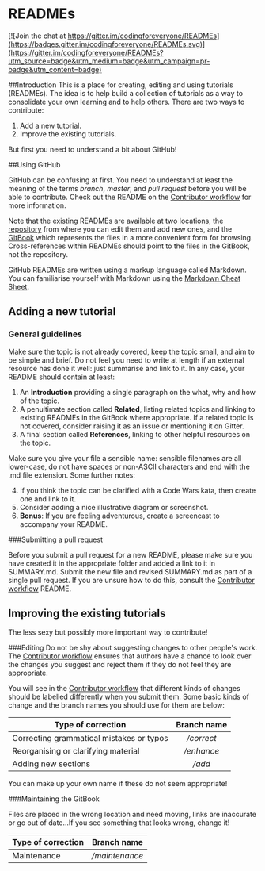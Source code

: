 # READMEs

[![Join the chat at https://gitter.im/codingforeveryone/READMEs](https://badges.gitter.im/codingforeveryone/READMEs.svg)](https://gitter.im/codingforeveryone/READMEs?utm_source=badge&utm_medium=badge&utm_campaign=pr-badge&utm_content=badge)

##Introduction
This is a place for creating, editing and using tutorials (READMEs). The idea is to help build a collection of tutorials as a way to consolidate your own learning and to help others. There are two ways to contribute:

1. Add a new tutorial.
2. Improve the existing tutorials.

But first you need to understand a bit about GitHub!

##Using GitHub

GitHub can be confusing at first. You need to understand at least the meaning of the terms *branch*, *master*, and *pull request* before you will be able to contribute. Check out the README on the [Contributor workflow](#tobeadded) for more information.

Note that the existing READMEs are available at two locations, the [repository](https://github.com/codingforeveryone/READMEs) from where you can edit them and add new ones, and the [GitBook](http://codingforeveryone.foundersandcoders.org/index.html) which represents the files in a more convenient form for browsing. Cross-references within READMEs should point to the files in the GitBook, not the repository.

GitHub READMEs are written using a markup language called Markdown. You can familiarise yourself with Markdown using the [Markdown Cheat Sheet](http://codingforeveryone.foundersandcoders.org/programmer-skills/markdown-cheat-sheet.html).

## Adding a new tutorial

### General guidelines
Make sure the topic is not already covered, keep the topic small, and aim to be simple and brief. Do not feel you need to write at length if an external resource has done it well: just summarise and link to it. In any case, your README should contain at least:

1. An **Introduction** providing a single paragraph on the what, why and how of the topic.
2. A penultimate section called **Related**, listing related topics and linking to existing READMEs in the GitBook where appropriate. If a related topic is not covered, consider raising it as an issue or mentioning it on Gitter.
3. A final section called **References**, linking to other helpful resources on the topic.

Make sure you give your file a sensible name: sensible filenames are all lower-case, do not have spaces or non-ASCII characters and end with the .md file extension. Some further notes:

4. If you think the topic can be clarified with a Code Wars kata, then create one and link to it.
5. Consider adding a nice illustrative diagram or screenshot.
6. **Bonus**: If you are feeling adventurous, create a screencast to accompany your README.

###Submitting a pull request

Before you submit a pull request for a new README, please make sure you have created it in the appropriate folder and added a link to it in SUMMARY.md. Submit the new file and revised SUMMARY.md as part of a single pull request. If you are unsure how to do this, consult the [Contributor workflow](#tobeadded) README.

## Improving the existing tutorials

The less sexy but possibly more important way to contribute!

###Editing
Do not be shy about suggesting changes to other people's work. The [Contributor workflow](#tobeadded) ensures that authors have a chance to look over the changes you suggest and reject them if they do not feel they are appropriate.

You will see in the [Contributor workflow](#tobeadded) that different kinds of changes should be labelled differently when you submit them. Some basic kinds of change and the branch names you should use for them are below:


|Type of correction|Branch name|
|----------------|:-------------:|
|Correcting grammatical mistakes or typos|*/correct*|
|Reorganising or clarifying material|*/enhance*|
|Adding new sections|*/add*|

You can make up your own name if these do not seem appropriate!

###Maintaining the GitBook

Files are placed in the wrong location and need moving, links are inaccurate or go out of date...If you see something that looks wrong, change it!

|Type of correction|Branch name|
|----------------|:-------------:|
|Maintenance|*/maintenance*|

